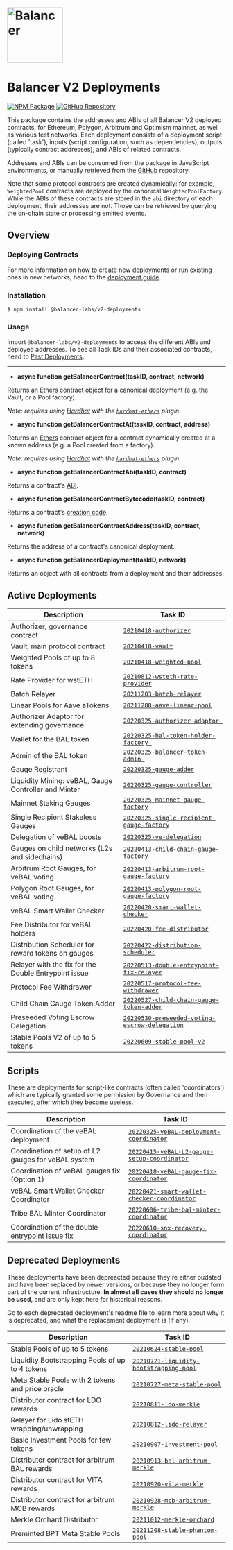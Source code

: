 # <img src="../../logo.svg" alt="Balancer" height="128px">

# Balancer V2 Deployments

[![NPM Package](https://img.shields.io/npm/v/@balancer-labs/v2-deployments.svg)](https://www.npmjs.org/package/@balancer-labs/v2-deployments)
[![GitHub Repository](https://img.shields.io/badge/github-deployments-lightgrey?logo=github)](https://github.com/balancer-labs/balancer-v2-monorepo/tree/deployments-latest/pkg/deployments)

This package contains the addresses and ABIs of all Balancer V2 deployed contracts, for Ethereum, Polygon, Arbitrum and Optimism mainnet, as well as various test networks. Each deployment consists of a deployment script (called 'task'), inputs (script configuration, such as dependencies), outputs (typically contract addresses), and ABIs of related contracts.

Addresses and ABIs can be consumed from the package in JavaScript environments, or manually retrieved from the [GitHub](https://github.com/balancer-labs/balancer-v2-monorepo/tree/master/pkg/deployments) repository.

Note that some protocol contracts are created dynamically: for example, `WeightedPool` contracts are deployed by the canonical `WeightedPoolFactory`. While the ABIs of these contracts are stored in the `abi` directory of each deployment, their addresses are not. Those can be retrieved by querying the on-chain state or processing emitted events.

## Overview

### Deploying Contracts

For more information on how to create new deployments or run existing ones in new networks, head to the [deployment guide](DEPLOYING.md).

### Installation

```console
$ npm install @balancer-labs/v2-deployments
```

### Usage

Import `@balancer-labs/v2-deployments` to access the different ABIs and deployed addresses. To see all Task IDs and their associated contracts, head to [Past Deployments](#past-deployments).

---

- **async function getBalancerContract(taskID, contract, network)**

Returns an [Ethers](https://docs.ethers.io/v5/) contract object for a canonical deployment (e.g. the Vault, or a Pool factory).

_Note: requires using [Hardhat](https://hardhat.org/) with the [`hardhat-ethers`](https://hardhat.org/plugins/nomiclabs-hardhat-ethers.html) plugin._

- **async function getBalancerContractAt(taskID, contract, address)**

Returns an [Ethers](https://docs.ethers.io/v5/) contract object for a contract dynamically created at a known address (e.g. a Pool created from a factory).

_Note: requires using [Hardhat](https://hardhat.org/) with the [`hardhat-ethers`](https://hardhat.org/plugins/nomiclabs-hardhat-ethers.html) plugin._

- **async function getBalancerContractAbi(taskID, contract)**

Returns a contract's [ABI](https://docs.soliditylang.org/en/latest/abi-spec.html).

- **async function getBalancerContractBytecode(taskID, contract)**

Returns a contract's [creation code](https://docs.soliditylang.org/en/latest/contracts.html#creating-contracts).

- **async function getBalancerContractAddress(taskID, contract, network)**

Returns the address of a contract's canonical deployment.

- **async function getBalancerDeployment(taskID, network)**

Returns an object with all contracts from a deployment and their addresses.

## Active Deployments

| Description                                          | Task ID                                                                                              |
| ---------------------------------------------------- | ---------------------------------------------------------------------------------------------------- |
| Authorizer, governance contract                      | [`20210418-authorizer`](./tasks/20210418-authorizer)                                                 |
| Vault, main protocol contract                        | [`20210418-vault`](./tasks/20210418-vault)                                                           |
| Weighted Pools of up to 8 tokens                     | [`20210418-weighted-pool`](./tasks/20210418-weighted-pool)                                           |
| Rate Provider for wstETH                             | [`20210812-wsteth-rate-provider`](./tasks/20210812-wsteth-rate-provider)                             |
| Batch Relayer                                        | [`20211203-batch-relayer`](./tasks/20211203-batch-relayer)                                           |
| Linear Pools for Aave aTokens                        | [`20211208-aave-linear-pool`](./tasks/20211208-aave-linear-pool)                                     |
| Authorizer Adaptor for extending governance          | [`20220325-authorizer-adaptor `](./tasks/20220325-authorizer-adaptor)                                |
| Wallet for the BAL token                             | [`20220325-bal-token-holder-factory `](./tasks/20220325-bal-token-holder-factory)                    |
| Admin of the BAL token                               | [`20220325-balancer-token-admin `](./tasks/20220325-balancer-token-admin)                            |
| Gauge Registrant                                     | [`20220325-gauge-adder`](./tasks/20220325-gauge-adder)                                               |
| Liquidity Mining: veBAL, Gauge Controller and Minter | [`20220325-gauge-controller`](./tasks/20220325-gauge-controller)                                     |
| Mainnet Staking Gauges                               | [`20220325-mainnet-gauge-factory`](./tasks/20220325-mainnet-gauge-factory)                           |
| Single Recipient Stakeless Gauges                    | [`20220325-single-recipient-gauge-factory`](./tasks/20220325-single-recipient-gauge-factory)         |
| Delegation of veBAL boosts                           | [`20220325-ve-delegation`](./tasks/20220325-ve-delegation)                                           |
| Gauges on child networks (L2s and sidechains)        | [`20220413-child-chain-gauge-factory`](./tasks/20220413-child-chain-gauge-factory)                   |
| Arbitrum Root Gauges, for veBAL voting               | [`20220413-arbitrum-root-gauge-factory`](./tasks/20220413-arbitrum-root-gauge-factory)               |
| Polygon Root Gauges, for veBAL voting                | [`20220413-polygon-root-gauge-factory`](./tasks/20220413-polygon-root-gauge-factory)                 |
| veBAL Smart Wallet Checker                           | [`20220420-smart-wallet-checker`](./tasks/20220420-smart-wallet-checker)                             |
| Fee Distributor for veBAL holders                    | [`20220420-fee-distributor`](./tasks/20220420-fee-distributor)                                       |
| Distribution Scheduler for reward tokens on gauges   | [`20220422-distribution-scheduler`](./tasks/20220422-distribution-scheduler)                         |
| Relayer with the fix for the Double Entrypoint issue | [`20220513-double-entrypoint-fix-relayer`](./tasks/20220513-double-entrypoint-fix-relayer)           |
| Protocol Fee Withdrawer                              | [`20220517-protocol-fee-withdrawer`](./tasks/20220517-protocol-fee-withdrawer)                       |
| Child Chain Gauge Token Adder                        | [`20220527-child-chain-gauge-token-adder`](./tasks/20220527-child-chain-gauge-token-adder)           |
| Preseeded Voting Escrow Delegation                   | [`20220530-preseeded-voting-escrow-delegation`](./tasks/20220530-preseeded-voting-escrow-delegation) |
| Stable Pools V2 of up to 5 tokens                    | [`20220609-stable-pool-v2`](./tasks/20220609-stable-pool-v2)                                         |

## Scripts

These are deployments for script-like contracts (often called 'coordinators') which are typically granted some permission by Governance and then executed, after which they become useless.

| Description                                         | Task ID                                                                                                  |
| --------------------------------------------------- | -------------------------------------------------------------------------------------------------------- |
| Coordination of the veBAL deployment                | [`20220325-veBAL-deployment-coordinator`](./tasks/scripts/20220325-veBAL-deployment-coordinator)         |
| Coordination of setup of L2 gauges for veBAL system | [`20220415-veBAL-L2-gauge-setup-coordinator`](./tasks/scripts/20220415-veBAL-L2-gauge-setup-coordinator) |
| Coordination of veBAL gauges fix (Option 1)         | [`20220418-veBAL-gauge-fix-coordinator`](./tasks/scripts/20220418-veBAL-gauge-fix-coordinator)           |
| veBAL Smart Wallet Checker Coordinator              | [`20220421-smart-wallet-checker-coordinator`](./tasks/scripts/20220421-smart-wallet-checker-coordinator) |
| Tribe BAL Minter Coordinator                        | [`20220606-tribe-bal-minter-coordinator`](./tasks/scripts/20220606-tribe-bal-minter-coordinator)         |
| Coordination of the double entrypoint issue fix     | [`20220610-snx-recovery-coordinator`](./tasks/scripts/20220610-snx-recovery-coordinator)                 |

## Deprecated Deployments

These deployments have been depreacted because they're either oudated and have been replaced by newer versions, or because they no longer form part of the current infrastructure. **In almost all cases they should no longer be used,** and are only kept here for historical reasons.

Go to each deprecated deployment's readme file to learn more about why it is deprecated, and what the replacement deployment is (if any).

| Description                                      | Task ID                                                                                             |
| ------------------------------------------------ | --------------------------------------------------------------------------------------------------- |
| Stable Pools of up to 5 tokens                   | [`20210624-stable-pool`](./tasks/deprecated-20210624-stable-pool)                                   |
| Liquidity Bootstrapping Pools of up to 4 tokens  | [`20210721-liquidity-bootstrapping-pool`](./tasks/deprecated/20210721-liquidity-bootstrapping-pool) |
| Meta Stable Pools with 2 tokens and price oracle | [`20210727-meta-stable-pool`](./tasks/deprecated/20210727-meta-stable-pool)                         |
| Distributor contract for LDO rewards             | [`20210811-ldo-merkle`](./deprecated/tasks/deprecated/20210811-ldo-merkle)                          |
| Relayer for Lido stETH wrapping/unwrapping       | [`20210812-lido-relayer`](./tasks/deprecated/20210812-lido-relayer)                                 |
| Basic Investment Pools for few tokens            | [`20210907-investment-pool`](./tasks/deprecated/20210907-investment-pool)                           |
| Distributor contract for arbitrum BAL rewards    | [`20210913-bal-arbitrum-merkle`](./tasks/deprecated/20210913-bal-arbitrum-merkle)                   |
| Distributor contract for VITA rewards            | [`20210920-vita-merkle`](./tasks/deprecated/20210920-vita-merkle)                                   |
| Distributor contract for arbitrum MCB rewards    | [`20210928-mcb-arbitrum-merkle`](./tasks/deprecated/20210928-mcb-arbitrum-merkle)                   |
| Merkle Orchard Distributor                       | [`20211012-merkle-orchard`](./tasks/deprecated/20211012-merkle-orchard)                             |
| Preminted BPT Meta Stable Pools                  | [`20211208-stable-phantom-pool`](./tasks/deprecated/20211208-stable-phantom-pool)                   |
